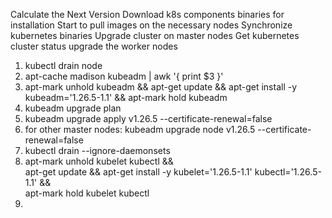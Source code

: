 Calculate the Next Version
Download k8s components binaries for installation
Start to pull images on the necessary nodes
Synchronize kubernetes binaries
Upgrade cluster on master nodes
Get kubernetes cluster status
upgrade the worker nodes


1. kubectl drain node
2. apt-cache madison kubeadm | awk '{ print $3 }'
3. apt-mark unhold kubeadm && apt-get update && apt-get install -y kubeadm='1.26.5-1.1' && apt-mark hold kubeadm
4. kubeadm upgrade plan
5. kubeadm upgrade apply v1.26.5 --certificate-renewal=false
6. for other master nodes: kubeadm upgrade node v1.26.5 --certificate-renewal=false
7. kubectl drain <node-to-drain> --ignore-daemonsets
8. apt-mark unhold kubelet kubectl && \
   apt-get update && apt-get install -y kubelet='1.26.5-1.1' kubectl='1.26.5-1.1' && \
   apt-mark hold kubelet kubectl
9. 

